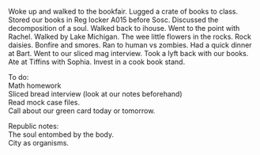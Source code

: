 Woke up and walked to the bookfair. Lugged a crate of books to class. Stored our books in Reg locker A015 before Sosc. Discussed the decomposition of a soul. Walked back to ihouse. Went to the point with Rachel. Walked by Lake Michigan. The wee little flowers in the rocks. Rock daisies. Bonfire and smores. Ran to human vs zombies. Had a quick dinner at Bart. Went to our sliced mag interview. Took a lyft back with our books. Ate at Tiffins with Sophia. Invest in a cook book stand. 

To do:  
Math homework  
Sliced bread interview (look at our notes beforehand)  
Read mock case files.   
Call about our green card today or tomorrow. 

Republic notes:  
The soul entombed by the body.  
City as organisms.
